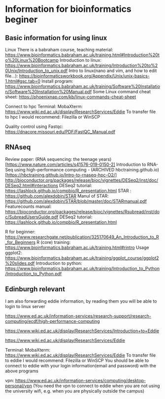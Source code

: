 # Information for bioinformatics beginer

## Basic information for using linux
Linux
There is a babraham course,  teaching material: https://www.bioinformatics.babraham.ac.uk/training.html#Introduction%20to%20Linux%20Bootcamp
Introduction to linux: https://www.bioinformatics.babraham.ac.uk/training/Introduction%20to%20Unix/Introduction_to_unix.pdf
Intro to linux(nano and vim, and how to edit file…): https://bioinformaticsworkbook.org/Appendix/Unix/unix-basics-1.html#gsc.tab=0 
Install program: https://www.bioinformatics.babraham.ac.uk/training/Software%20Installation/Software%20Installation%20Manual.pdf
Some Linux command cheat sheet: https://phoenixnap.com/kb/linux-commands-cheat-sheet

Connect to hpc
Terminal: MobaXterm: https://www.wiki.ed.ac.uk/display/ResearchServices/Eddie
To transfer file to hpc I would recommend: Filezilla or WinSCP

Quality control using Fastqc: https://dnacore.missouri.edu/PDF/FastQC_Manual.pdf

## RNAseq
Review paper: (RNA sequencing: the teenage years)[https://www.nature.com/articles/s41576-019-0150-2]
Introduction to RNA-Seq using high-performance computing - (ARCHIVED hbctraining.github.io)[https://hbctraining.github.io/Intro-to-rnaseq-hpc-O2/]
http://bioconductor.org/packages/release/bioc/vignettes/DESeq2/inst/doc/DESeq2.html#interactions
DESeq2 tutorial: https://lashlock.github.io/compbio/R_presentation.html
STAR : https://github.com/alexdobin/STAR
Manul of STAR: https://github.com/alexdobin/STAR/blob/master/doc/STARmanual.pdf
Featurecounts manual: https://bioconductor.org/packages/release/bioc/vignettes/Rsubread/inst/doc/SubreadUsersGuide.pdf
DESeq2 tutorial: https://lashlock.github.io/compbio/R_presentation.html

R for beginner: https://www.researchgate.net/publication/325170649_An_Introduction_to_R_for_Beginners
R (core) training: https://www.bioinformatics.babraham.ac.uk/training.html#rintro
Usage ggplot2: https://www.bioinformatics.babraham.ac.uk/training/ggplot_course/ggplot2%20slides.pdf
Introduction to python: https://www.bioinformatics.babraham.ac.uk/training/Introduction_to_Python/Introduction_to_Python.pdf

## Edinburgh relevant
I am also forwarding eddie information, by reading them you will be able to login to linux server

https://www.ed.ac.uk/information-services/research-support/research-computing/ecdf/high-performance-computing 

https://www.wiki.ed.ac.uk/display/ResearchServices/Introduction+to+Eddie
 
https://www.wiki.ed.ac.uk/display/ResearchServices/Eddie
 
Terminal:  MobaXterm: https://www.wiki.ed.ac.uk/display/ResearchServices/Eddie
To transfer file to eddie I would recommend: Filezilla or WinSCP
You should be able to connect to eddie with your login information(email and password) with the above programs
 
vpn: https://www.ed.ac.uk/information-services/computing/desktop-personal/vpn
(You need the vpn to connect to eddie when you are not using the university wifi, e.g. when you are physically outside the campus)



